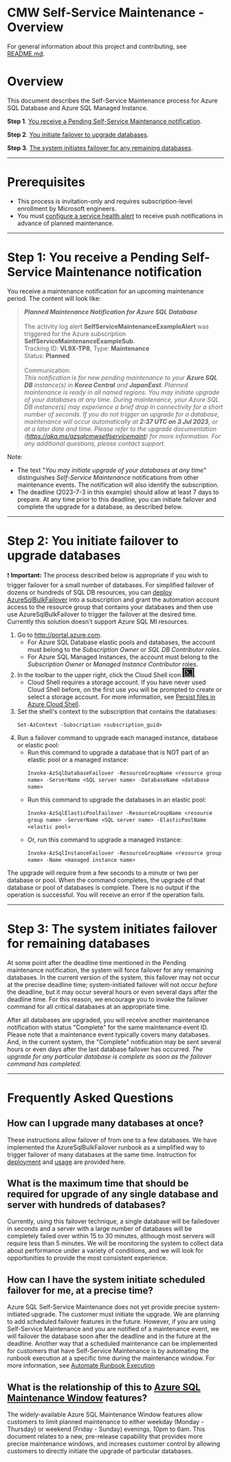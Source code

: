 # CMW Self-Service Maintenance - Overview

For general information about this project and contributing, see [README.md](./README.md).

# Overview

This document describes the Self-Service Maintenance process for Azure SQL Database and Azure SQL Managed Instance. 

**Step 1**. [You receive a Pending Self-Service Maintenance notification](#step-1-you-receive-a-pending-self-service-maintenance-notification).

**Step 2**. [You initiate failover to upgrade databases](#step-2-you-initiate-failover-to-upgrade-databases).

**Step 3**. [The system initiates failover for any remaining databases](#step-3-the-system-initiates-failover-for-remaining-databases).

----

# Prerequisites

* This process is invitation-only and requires subscription-level enrollment by Microsoft engineers. 
* You must [configure a service health alert](https://learn.microsoft.com/en-us/azure/azure-sql/database/advance-notifications?view=azuresql#configure-an-advance-notification) to receive push notifications in advance of planned maintenance. 

----

# Step 1: You receive a Pending Self-Service Maintenance notification

You receive a maintenance notification for an upcoming maintenance period. The content will look like: 

> **_Planned Maintenance Notification for Azure SQL Database_**<br/>
> <br/>
> The activity log alert **SelfServiceMaintenanceExampleAlert** was triggered for the Azure subscription **SelfServiceMaintenanceExampleSub**.<br/>
> Tracking ID: **VL9X-TP8**, Type: **Maintenance**<br/>
> Status: **Planned**<br/>
> <br/>
> Communication:<br/> _This notification is for new pending maintenance to your **Azure SQL DB** instance(s) in **Korea Central** and **JapanEast**. Planned maintenance is ready in all named regions. You may initiate upgrade of your databases at any time. During maintenance, your Azure SQL DB instance(s) may experience a brief drop in connectivity for a short number of seconds. If you do not trigger an upgrade for a database, maintenance will occur automatically at **2:37 UTC on 3 Jul 2023**, or at a later date and time. Please refer to the upgrade documentation (https://aka.ms/azsqlcmwselfservicemaint) for more information. For any additional questions, please contact support._

Note: 
* The text "_You may initiate upgrade of your databases at any time_" distinguishes _Self-Service Maintenance_ notifications from other maintenance events.  The notification will also identify the subscription.
* The deadline (2023-7-3 in this example) should allow at least 7 days to prepare. At any time prior to this deadline, you can initiate failover and complete the upgrade for a database, as described below. 

----

# Step 2: You initiate failover to upgrade databases

:exclamation: **Important:** The process described below is appropriate if you wish to trigger failover for a small number of databases.
For simplified failover of dozens or hundreds of SQL DB resources, you can [deploy AzureSqlBulkFailover](./AzureSqlBulkFailoverSetup.md) into a subscription and grant the automation account access to the resource group that contains your databases and then use use AzureSqlBulkFailover to trigger the failover at the desired time. Currently this solution doesn't support Azure SQL MI resources.
1. Go to http://portal.azure.com. 
    * For Azure SQL Database elastic pools and databases, the account must belong to the _Subscription Owner_ or _SQL DB Contributor roles_. 
    * For Azure SQL Managed Instances, the account must belong to the _Subscription Owner_ or _Managed Instance Contributor_ roles. 
1. In the toolbar to the upper right, click the Cloud Shell icon ![CloudShellIcon.png](/Media/CloudShellIcon.png). 
   * Cloud Shell requires a storage account. If you have never used Cloud Shell before, on the first use you will be prompted to create or select a storage account. For more information, see [Persist files in Azure Cloud Shell](https://learn.microsoft.com/en-us/azure/cloud-shell/persisting-shell-storage).
1. Set the shell's context to the subscription that contains the databases:
    ```
    Set-AzContext -Subscription <subscription_guid>
    ```
1. Run a failover command to upgrade each managed instance, database or elastic pool: 
    * Run this command to upgrade a database that is NOT part of an elastic pool or a managed instance: 
      ```
      Invoke-AzSqlDatabaseFailover -ResourceGroupName <resource group name> -ServerName <SQL server name> -DatabaseName <database name>
      ```
    * Run this command to upgrade the databases in an elastic pool: 
      ```
      Invoke-AzSqlElasticPoolFailover -ResourceGroupName <resource group name> -ServerName <SQL server name> -ElasticPoolName <elastic pool>
      ```
    * Or, run this command to upgrade a managed instance: 
      ```
      Invoke-AzSqlInstanceFailover -ResourceGroupName <resource group name> -Name <managed instance name>
      ```

The upgrade will require from a few seconds to a minute or two per database or pool. When the command completes, the upgrade of that database or pool of databases is complete. 
There is no output if the operation is successful. You will receive an error if the operation fails. 

----

# Step 3: The system initiates failover for remaining databases

At some point after the deadline time mentioned in the Pending maintenance notification, the system will force failover for any remaining databases. In the current version of the system, this failover may not occur at the precise deadline time; system-initiated failover will not occur _before_ the deadline, but it may occur several hours or even several days after the deadline time. For this reason, we encourage you to invoke the failover command for all critical databases at an appropriate time. 

After all databases are upgraded, you will receive another maintenance notification with status "Complete" for the same maintenance event ID. Please note that a maintenance event typically covers many databases. And, in the current system, the "Complete" notification may be sent several hours or even days after the last database failover has occurred. _The upgrade for any particular database is complete as soon as the failover command has completed._ 

----

# Frequently Asked Questions

## How can I upgrade many databases at once? 

These instructions allow failover of from one to a few databases. We have implemented the AzureSqlBulkFailover runbook as a simplified way to trigger failover of many databases at the same time. Instruction for [deployment](AzureSqlBulkFailoverSetup.md) and [usage](AzureSqlBulkFailoverUsage.md) are provided here. 

## What is the maximum time that should be required for upgrade of any single database and server with hundreds of databases? 

Currently, using this failover technique, a single database will be failedover in seconds and a server with a large number of databases will be completely failed over within 15 to 30 minutes, although most servers will require less than 5 minutes. We will be monitoring the system to collect data about performance under a variety of conditions, and we will look for opportunities to provide the most consistent experience.

## How can I have the system initiate scheduled failover for me, at a precise time? 

Azure SQL Self-Service Maintenance does not yet provide precise system-initiated upgrade. The customer must initiate the upgrade. We are planning to add scheduled failover features in the future. However, if you are using Self-Service Maintenance and you are notified of a maintenance event, we will failover the database soon after the deadline and in the future at the deadline.
Another way that a scheduled maintenance can be implemented for customers that have Self-Service Maintenance is by automating the runbook execution at a specific time during the maintenance window. For more information, see [Automate Runbook Execution](https://learn.microsoft.com/en-us/azure/automation/shared-resources/schedules)

## What is the relationship of this to [Azure SQL Maintenance Window](https://learn.microsoft.com/en-us/azure/azure-sql/database/maintenance-window?view=azuresql-mi) features? 

The widely-available Azure SQL Maintenance Window features allow customers to limit planned maintenance to either weekday (Monday - Thursday) or weekend (Friday - Sunday) evenings, 10pm to 6am. This document relates to a new, pre-release capability that provides more precise maintenance windows, and increases customer control by allowing customers to directly initiate the upgrade of particular databases.
